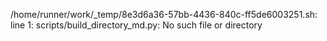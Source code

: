 /home/runner/work/_temp/8e3d6a36-57bb-4436-840c-ff5de6003251.sh: line 1: scripts/build_directory_md.py: No such file or directory
